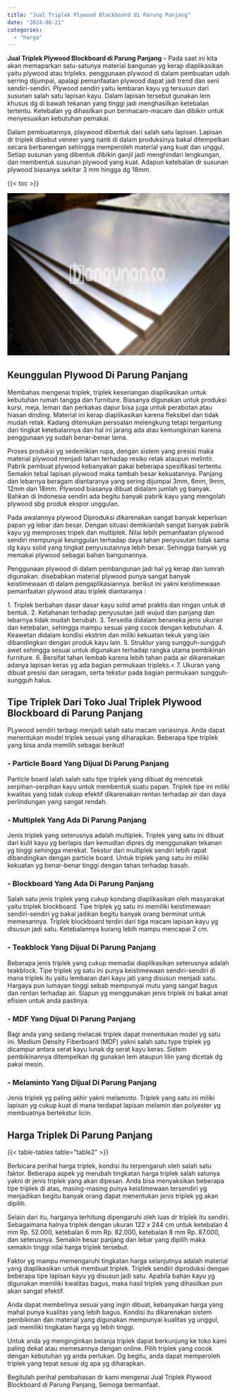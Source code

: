 ```yaml
---
title: "Jual Triplek Plywood Blockboard di Parung Panjang"
date: "2024-08-21"
categories: 
  - "harga"
---
```


**Jual Triplek Plywood Blockboard di Parung Panjang** – Pada saat ini kita akan memaparkan satu-satunya material bangunan yg kerap diaplikasikan yaitu plywood atau tripleks. penggunaan plywood di dalam pembuatan udah serring dijumpai, apalagi pemanfaatan plywood dapat jadi trend dan seni sendiri-sendiri. Plywood sendiri yaitu lembaran kayu yg tersusun dari susunan salah satu lapisan kayu. Dalam lapisan tersebut gunakan lem khusus dg di bawah tekanan yang tinggi jadi menghasilkan ketebalan tertentu. Ketebalan yg dihasilkan pun bermacam-macam dan dibikin untuk menyesuaikan kebutuhan pemakai.

Dalam pembuatannya, playwood dibentuk dari salah satu lapisan. Lapisan dr triplek disebut veneer yang nanti di dalam produksinya bakal ditempelkan secara berbarengan sehingga memperoleh material yang kuat dan unggul. Setiap susunan yang dibentuk dibikin ganjil jadi menghindari lengkungan, dan membentuk susunan plywood yang kuat. Adapun ketebalan dr susunan plywood biasanya sekitar 3 mm hingga dg 18mm.

{{< toc >}}

![Jual Triplek Plywood Blockboard di Parung Panjang](/images/jual-triplek-murah-21.png)

## Keunggulan Plywood Di Parung Panjang

Membahas mengenai triplek, triplek keseriangan diaplikasikan untuk kebutuhan rumah tangga dan furniture. Biasanya digunakan untuk produksi kursi, meja, lemari dan perkakas dapur bisa juga untuk perabotan atau hiasan dinding. Material ini kerap diaplikasikan karena fleksibel dan tidak mudah retak. Kadang ditemukan persoalan melengkung tetapi tergantung dari tingkat ketebalannya dan hal ini jarang ada atau kemungkinan karena penggunaan yg sudah benar-benar lama.

Proses produksi yg sedemikian rupa, dengan sistem yang presisi maka material plywood menjadi tahan terhadap resiko retak ataupun melintir. Pabrik pembuat plywood kebanyakan pakai beberapa spesifikasi tertentu. Semakin tebal lapisan plywood maka tambah besar kekuatannya. Panjang dan lebarnya beragam diantaranya yang sering dijumpai 3mm, 6mm, 9mm, 12mm dan 18mm. Plywood biasanya dibuat didalam jumlah yg banyak. Bahkan di Indonesia sendiri ada begitu banyak pabrik kayu yang mengolah plywood sbg produk ekspor unggulan.

Pada awalannya plywood Diproduksi dikarenakan sangat banyak keperluan papan yg lebar dan besar. Dengan situasi demikianlah sangat banyak pabrik kayu yg memproses tripek dan multiplek. Nilai lebih pemanfaatan plywood sendiri mempunyai keunggulan terhadap daya tahan penyusutan tidak sama dg kayu solid yang tingkat penyusutannya lebih besar. Sehingga banyak yg memakai plywood sebagai bahan bangunannya.

Penggunaan plywood di dalam pembangunan jadi hal yg kerap dan lumrah digunakan. disebabkan material plywood punya sangat banyak keistimewaan di dalam pengaplikasiannya. berikut ini yakni keistimewaan pemanfaatan plywood atau triplek diantaranya :

1\. Triplek berbahan dasar dasar kayu solid amat praktis dan ringan untuk di bentuk. 2. Ketahanan terhadap penyusutan jadi wujud dan panjang dan lebarnya tidak mudah berubah. 3. Tersedia didalam beraneka jenis ukuran dan ketebalan, sehingga mampu sesuai yang cocok dengan kebutuhan. 4. Keawetan didalam kondisi ekstrim dan miliki kekuatan tekuk yang lain dibandingkan dengan produk kayu lain. 5. Struktur yang sungguh-sungguh awet sehingga sesuai untuk digunakan terhadap rangka utama pembikinan furniture. 6. Bersifat tahan lembab karena lebih tahan pada air dikarenakan adanya lapisan keras yg ada bagian permukaan tripleks.< 7. Ukuran yang dibuat presisi dan seragam, serta tekstur pada bagian permukaan sungguh-sungguh halus.

## Tipe Triplek Dari Toko Jual Triplek Plywood Blockboard di Parung Panjang

PLywood sendiri terbagi menjadi salah satu macam variasinya. Anda dapat menentukan model triplek sesuai yang diharapkan. Beberapa tipe triplek yang bisa anda memilih sebagai berikut!

### \- Particle Board Yang Dijual Di Parung Panjang

Particle board ialah salah satu tipe triplek yang dibuat dg mencetak serpihan-serpihan kayu untuk membentuk suatu papan. Triplek tipe ini miliki kwalitas yang tidak cukup efektif dikarenakan rentan terhadap air dan daya perlindungan yang sangat rendah.

### \- Multiplek Yang Ada Di Parung Panjang

Jenis triplek yang seterusnya adalah multiplek. Triplek yang satu ini dibuat dari kulit kayu yg berlapis dan kemudian dipres dg menggunakan tekanan yg tinggi sehingga merekat. Tekstur dari multiplek sendiri lebih rapat dibandingkan dengan particle board. Untuk triplek yang satu ini miliki kekuatan yg benar-benar tinggi dengan tahan terhadap basah.

### \- Blockboard Yang Ada Di Parung Panjang

Salah satu jenis triplek yang cukup kondang diaplikasikan oleh masyarakat yaitu triplek blockboard. Tipe triplek yg satu ini memiliki keistimewaan sendiri-sendiri yg bakal jadikan begitu banyak orang berminat untuk memesannya. Triplek blockboard terdiri dari tiga macam lapisan kayu yg disusun jadi satu. Ketebalannya kurang lebih mampu mencapai 2 cm.

### \- Teakblock Yang Dijual Di Parung Panjang

Beberapa jenis triplek yang cukup memadai diaplikasikan seterusnya adalah teakblock. Tipe triplek yg satu ini punya keistimewaan sendiri-sendiri di mana triplek itu yaitu lembaran dari kayu jati yang disusun menjadi satu. Hargaya pun lumayan tinggi sebab mempunyai mutu yang sangat bagus dan rentan terhadap air. Siapun yg menggunakan jenis triplek ini bakal amat efisien untuk anda pastinya.

### \- MDF Yang Dijual Di Parung Panjang

Bagi anda yang sedang melacak triplek dapat menentukan model yg satu ini. Medium Density Fiberboard (MDF) yakni salah satu type triplek yg dicampur antara serat kayu lunak dg serat kayu keras. Sistem pembikinannya ditempelkan dg gunakan lem ataupun lilin yang dicetak dg pakai mesin.

### \- Melaminto Yang Dijual Di Parung Panjang

Jenis triplek yg paling akhir yakni melaminto. Triplek yang satu ini miliki lapisan yg cukup kuat di mana terdapat lapisan melamin dan polyester yg membuatnya bertekstur licin.

## Harga Triplek Di Parung Panjang

{{< table-tables table="table2" >}}

Berbicara perihal harga triplek, kondisi itu terpengaruh oleh salah satu faktor. Beberapa aspek yg merubah tingkatan harga triplek salah satunya yakni dr jenis triplek yang akan dipesan. Anda bisa menyaksikan beberapa tipe triplek di atas, masing-masing punya keistimewaan tersendiri yg menjadikan begitu banyak orang dapat menentukan jenis triplek yg akan dipilih.

Selain dari itu, harganya terhitung dipengaruhi oleh luas dr triplek itu sendiri. Sebagaimana halnya triplek dengan ukuran 122 x 244 cm untuk ketebalan 4 mm Rp. 52.000, ketebalan 6 mm Rp. 82.000, ketebalan 8 mm Rp. 87.000, dan seterusnya. Semakin besar panjang dan lebar yang dipilih maka semakin tinggi nilai harga triplek tersebut.

Faktor yg mampu memengaruhi tingkatan harga selanjutnya adalah material yang diaplikasikan untuk membuat triplek. Triplek sendiri diproduksi dengan beberapa tipe lapisan kayu yg disusun jadi satu. Apabila bahan kayu yg digunakan memiliki kwalitas bagus, maka hasil triplek yang dihasilkan pun akan sangat efektif.

Anda dapat membelinya sesuai yang ingin dibuat, kebanyakan harga yang mahal punya kualitas yang lebih bagus. Kondisi itu dikarenakan sistem pembikinan dan material yang digunakan mempunyai kualitas yg unggul, jadi memiliki tingkatan harga yg lebih tinggi.

Untuk anda yg menginginkan belanja triplek dapat berkunjung ke toko kami paling dekat atau memesannya dengan online. Pilih triplek yang cocok dengan kebutuhan yg anda perlukan. Dg begitu, anda dapat memperoleh triplek yang tepat sesuai dg apa yg diharapkan.

Begitulah perihal pembahasan dr kami mengenai Jual Triplek Plywood Blockboard di Parung Panjang, Semoga bermanfaat.
